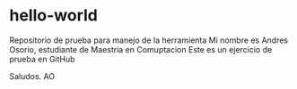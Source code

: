 # hello-world
Repositorio de prueba para manejo de la herramienta
Mi nombre es Andres Osorio, estudiante de Maestria en Comuptacion
Este es un ejercicio de prueba en GitHub

Saludos. AO
